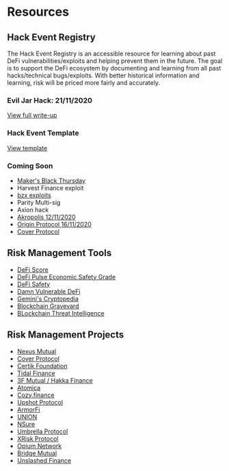 # Resources

## Hack Event Registry
The Hack Event Registry is an accessible resource for learning about past DeFi vulnerabilities/exploits and helping prevent them in the future. The goal is to support the DeFi ecosystem by documenting and learning from all past hacks/technical bugs/exploits. With better historical information and learning, risk will be priced more fairly and accurately.

### Evil Jar Hack: 21/11/2020
[View full write-up](./hackEventRegistry/2020-11-21-Evil-Jar-Hack.md)

### Hack Event Template
[View template](./hackEventRegistry/template-make-copy.md)

### Coming Soon
* [Maker's Black Thursday](https://twitter.com/monetsupply/status/1308464483791060993?s=12)
* Harvest Finance exploit
* [bzx exploits
](https://twitter.com/bneiluj/status/1228757175595438080)
* Parity Multi-sig
* Axion hack
* [Akropolis 12/11/2020](https://twitter.com/Dogetoshi/status/1326963117356625931)
* [Origin Protocol 16/11/2020](https://twitter.com/stanikulechov/status/1328514979121795072?s=21)
* [Cover Protocol](https://twitter.com/FrankResearcher/status/1343718809732059139)

## Risk Management Tools
* [DeFi Score](https://defiscore.io/)
* [DeFi Pulse Economic Safety Grade](https://twitter.com/defipulse/status/1316098765384753152?s=20)
* [DeFi Safety](https://defisafety.com/) 
* [Damn Vulnerable DeFi](https://www.damnvulnerabledefi.xyz/)
* [Gemini's Cryptopedia](https://www.gemini.com/cryptopedia/explore#security)
* [Blockchain Graveyard](https://magoo.github.io/Blockchain-Graveyard/)
* [BLockchain Threat Intelligence](https://blockthreat.substack.com/)

## Risk Management Projects
* [Nexus Mutual](https://nexusmutual.io/)
* [Cover Protocol](https://www.coverprotocol.com/)
* [Certik Foundation](https://shield.certik.foundation/)
* [Tidal Finance](https://tidal.finance/)
* [3F Mutual / Hakka Finance](https://3fmutual.com/)
* [Atomica](https://atomica.org/)
* [Cozy.finance](https://cozy.finance/)
* [Upshot Protocol](https://medium.com/upshothq/introducing-upshot-one-a-q-a-protocol-58dd4ba0d612)
* [ArmorFi](https://twitter.com/armorfi)
* [UNION](https://www.unn.finance)
* [NSure](https://nsure.network/#/)
* [Umbrella Protocol](https://medium.com/yam-finance/introducing-the-umbrella-protocol-by-yam-e89109548c6d)
* [XRisk Protocol](https://twitter.com/xriskprotocol/status/1343316689023348743?s=20)
* [Opium Network](https://medium.com/opium-network/introducing-opium-insurance-231bacdac44)
* [Bridge Mutual](https://www.bridgemutual.io)
* [Unslashed Finance](https://unslashed.finance)